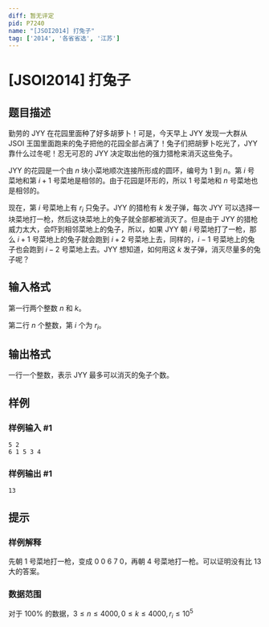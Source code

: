 ```yaml
---
diff: 暂无评定
pid: P7240
name: "[JSOI2014] 打兔子"
tag: ['2014', '各省省选', '江苏']
---
```

# [JSOI2014] 打兔子
## 题目描述

勤劳的 JYY 在花园里面种了好多胡萝卜！可是，今天早上 JYY 发现一大群从 JSOI 王国里面跑来的兔子把他的花园全部占满了！兔子们把胡萝卜吃光了，JYY 靠什么过冬呢！忍无可忍的 JYY 决定取出他的强力猎枪来消灭这些兔子。

JYY 的花园是一个由 $n$ 块小菜地顺次连接所形成的圆环，编号为 $1$ 到 $n$。第 $i$ 号菜地和第 $i+1$ 号菜地是相邻的。由于花园是环形的，所以 $1$ 号菜地和 $n$ 号菜地也是相邻的。

现在，第 $i$ 号菜地上有 $r_i$ 只兔子。JYY 的猎枪有 $k$ 发子弹，每次 JYY 可以选择一块菜地打一枪，然后这块菜地上的兔子就全部都被消灭了。但是由于 JYY 的猎枪威力太大，会吓到相邻菜地上的兔子，所以，如果 JYY 朝 $i$ 号菜地打了一枪，那么 $i+1$ 号菜地上的兔子就会跑到 $i+2$ 号菜地上去，同样的，$i-1$ 号菜地上的兔子也会跑到 $i-2$ 号菜地上去。JYY 想知道，如何用这 $k$ 发子弹，消灭尽量多的兔子呢？
## 输入格式

第一行两个整数 $n$ 和 $k$。

第二行 $n$ 个整数，第 $i$ 个为 $r_i$。
## 输出格式

一行一个整数，表示 JYY 最多可以消灭的兔子个数。
## 样例

### 样例输入 #1
```
5 2
6 1 5 3 4
```
### 样例输出 #1
```
13
```
## 提示

### 样例解释

先朝 $1$ 号菜地打一枪，变成 $0\ 0\ 6\ 7\ 0$，再朝 $4$ 号菜地打一枪。可以证明没有比 $13$ 大的答案。

### 数据范围

对于 $100\%$ 的数据，$3\leq n\leq 4000,0\leq k\leq 4000,r_i\leq 10^5$
